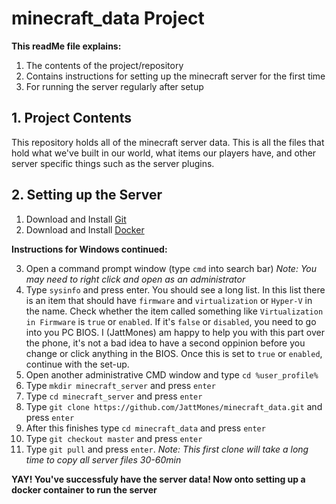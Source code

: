 # minecraft_data Project

**This readMe file explains:** 
1. The contents of the project/repository 
2. Contains instructions for setting up the minecraft server for the first time 
3. For running the server regularly after setup

## 1. Project Contents
This repository holds all of the minecraft server data. This is all the files that hold what we've built in our world, what items our players have, and other server specific things such as the server plugins.

## 2. Setting up the Server
1. Download and Install [Git]()
2. Download and Install [Docker]()

**Instructions for Windows continued:**

3. Open a command prompt window (type `cmd` into search bar) *Note: You may need to right click and open as an administrator*
4. Type `sysinfo` and press enter. You should see a long list. In this list there is an item that should have `firmware` and `virtualization` or `Hyper-V` in the name. Check whether the item called something like `Virtualization in Firmware` is `true` or `enabled`. If it's `false` or `disabled`, you need to go into you PC BIOS. I (JattMones) am happy to help you with this part over the phone, it's not a bad idea to have a second oppinion before you change or click anything in the BIOS. Once this is set to `true` or `enabled`, continue with the set-up.
5. Open another administrative CMD window and type `cd %user_profile%`
6. Type `mkdir minecraft_server` and press `enter`
7. Type `cd minecraft_server` and press `enter`
8. Type `git clone https://github.com/JattMones/minecraft_data.git` and press `enter` 
9. After this finishes type `cd minecraft_data` and press `enter`
10. Type `git checkout master` and press `enter`
11. Type `git pull` and press `enter`. *Note: This first clone will take a long time to copy all server files 30-60min*

**YAY! You've successfuly have the server data! Now onto setting up a docker container to run the server**
